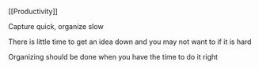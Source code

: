 [[Productivity]]

Capture quick, organize slow

There is little time to get an idea down and you may not want to if it is hard

Organizing should be done when you have the time to do it right 